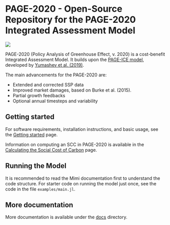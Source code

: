 # PAGE-2020 - Open-Source Repository for the PAGE-2020 Integrated Assessment Model

![](https://github.com/mimiframework/Mimi.jl/workflows/Run%20CI%20on%20master/badge.svg)

PAGE-2020 (Policy Analysis of Greenhouse Effect, v. 2020) is a
cost-benefit Integrated Assessment Model. It builds upon
the [PAGE-ICE model](https://github.com/openmodels/PAGE-ICE/),
developed by
[Yumashev et al. (2019)](https://www.nature.com/articles/s41467-019-09863-x#Sec14).

The main advancements for the PAGE-2020 are:
 - Extended and corrected SSP data
 - Improved market damages, based on Burke et al. (2015).
 - Partial growth feedbacks
 - Optional annual timesteps and variability

## Getting started

For software requirements, installation instructions, and basic usage,
see the [Getting started](https://github.com/openmodels/PAGE-2020/tree/master/docs/getting-started.md) page.

Information on computing an SCC in PAGE-2020 is available in
the [Calculating the Social Cost of Carbon](https://github.com/openmodels/PAGE-2020/tree/master/docs/calc-scc.md) page.

## Running the Model

It is recommended to read the Mimi documentation first to understand
the code structure. For starter code on running the model just once,
see the code in the file `examples/main.jl`.

## More documentation

More documentation is available under the [docs](https://github.com/openmodels/PAGE-2020/tree/master/docs) directory.
